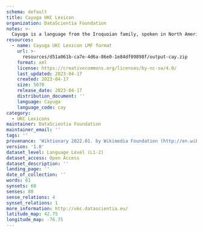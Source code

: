 ```yaml
---
schema: default
title: Cayuga UKC Lexicon
organization: DataScientia Foundation
notes: >-
  Cayuga is a language from the Iroquoian family, spoken in North America. The UKC Lexicon of Cayuga is represented as a lexico-semantic network. It consists of words, word senses, synsets, as well as sense-level and synset-level relationships.
resources:
  - name: Cayuga UKC Lexicon LMF format
    url: >-
      resources/d51a061b-ca7e-4d6a-86e0-1e84df09898f/output-cay.zip
    format: xml
    license: https://creativecommons.org/licenses/by-nc-sa/4.0/
    last_updated: 2023-04-17
    created: 2023-04-17
    size: 5070
    release_date: 2023-04-17
    distribution_document: ''
    language: Cayuga
    language_code: cay
category:
  - UKC Lexicons
maintainer: DataScientia Foundation
maintainer_email: ''
tags: ''
provenance: 'Wiktionary 2022.01. by Wikimedia Foundation (http://en.wiktionary.org); CogNet 2.1 by Khuyagbaatar Batsuren, National University of Mongolia (http://cognet.ukc.disi.unitn.it); MorphyNet 2.0 by Gábor Bella and Khuyagbaatar Batsuren (http://ukc.disi.unitn.it/index.php/morphynet/); Antonymy 1.0 by Gábor Bella (http://ukc.datascientia.eu); Native Languages of the Americas 2021.11. by Laura Redish and Orrin Lewis (http://www.native-languages.org); Princeton WordNet 2.1 by Princeton University (https://wordnet.princeton.edu)'
version: '1.0'
dataset_level: Language Level (L1-2)
dataset_access: Open Access
dataset_description: ''
landing_page: ''
date_of_collection: ''
words: 61
synsets: 68
senses: 88
sense_relations: 4
synset_relations: 1
more_information: http://ukc.datascientia.eu/
latitude_map: 42.75
longitude_map: -76.75
---
```

